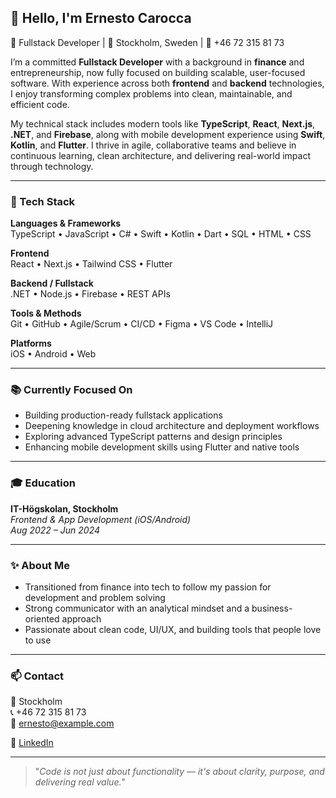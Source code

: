 ## 👋 Hello, I'm Ernesto Carocca

🎯 Fullstack Developer | 📍 Stockholm, Sweden | 📱 +46 72 315 81 73

I’m a committed **Fullstack Developer** with a background in **finance** and entrepreneurship, now fully focused on building scalable, user-focused software. With experience across both **frontend** and **backend** technologies, I enjoy transforming complex problems into clean, maintainable, and efficient code.

My technical stack includes modern tools like **TypeScript**, **React**, **Next.js**, **.NET**, and **Firebase**, along with mobile development experience using **Swift**, **Kotlin**, and **Flutter**. I thrive in agile, collaborative teams and believe in continuous learning, clean architecture, and delivering real-world impact through technology.

---

### 🧠 Tech Stack

**Languages & Frameworks**  
TypeScript • JavaScript • C# • Swift • Kotlin • Dart • SQL • HTML • CSS

**Frontend**  
React • Next.js • Tailwind CSS • Flutter

**Backend / Fullstack**  
.NET • Node.js • Firebase • REST APIs

**Tools & Methods**  
Git • GitHub • Agile/Scrum • CI/CD • Figma • VS Code • IntelliJ

**Platforms**  
iOS • Android • Web

---

### 📚 Currently Focused On

- Building production-ready fullstack applications
- Deepening knowledge in cloud architecture and deployment workflows
- Exploring advanced TypeScript patterns and design principles
- Enhancing mobile development skills using Flutter and native tools

---

### 🎓 Education

**IT-Högskolan, Stockholm**  
*Frontend & App Development (iOS/Android)*  
_Aug 2022 – Jun 2024_

---

### ✨ About Me

- Transitioned from finance into tech to follow my passion for development and problem solving
- Strong communicator with an analytical mindset and a business-oriented approach
- Passionate about clean code, UI/UX, and building tools that people love to use

---

### 📫 Contact

📍 Stockholm  
📞 +46 72 315 81 73  
📧 [ernesto@example.com](mailto:ernestocarocca@gmail.com)  

💼 [LinkedIn](www.linkedin.com/in/ernesto-carocca-a571b771) 

---

> "_Code is not just about functionality — it's about clarity, purpose, and delivering real value._"
